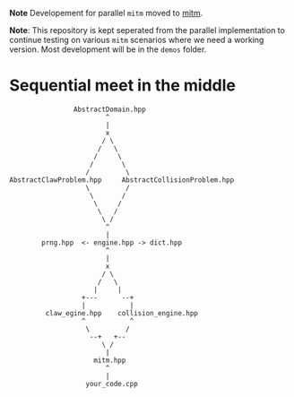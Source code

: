 **Note** Developement for parallel `mitm` moved to [mitm](https://github.com/akaalharbi/mitm). 

**Note**: This repository is kept seperated from the parallel implementation to continue testing on various `mitm` scenarios where we need a working version. Most development will be in the `demos` folder.

# Sequential meet in the middle

```
                AbstractDomain.hpp
                        ^
                        |
                        x
                       / \
                      /   \
                     /     \
                    /       \
                   /         \
AbstractClawProblem.hpp     AbstractCollisionProblem.hpp
                   \         /
                    \       /
                     \     /
                      \   /
                       \ /
                        ^
                        |
        prng.hpp  <- engine.hpp -> dict.hpp
                        ^
                        |
                        x
                       / \
                      /   \
                     |     |
                  +---      --+
                  |           |
         claw_egine.hpp    collision_engine.hpp
                  ^           ^
                   \         /
                    --+   +--
                       \ /
                        |
                     mitm.hpp
                        ^
                        |
                   your_code.cpp

```
